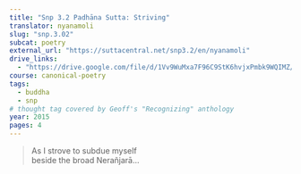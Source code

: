 ```yaml
---
title: "Snp 3.2 Padhāna Sutta: Striving"
translator: nyanamoli
slug: "snp.3.02"
subcat: poetry
external_url: "https://suttacentral.net/snp3.2/en/nyanamoli"
drive_links:
  - "https://drive.google.com/file/d/1Vv9WuMxa7F96C9StK6hvjxPmbk9WQIMZ/view?usp=drivesdk"
course: canonical-poetry
tags:
  - buddha
  - snp
# thought tag covered by Geoff's "Recognizing" anthology
year: 2015
pages: 4
---
```


> As I strove to subdue myself  
beside the broad Nerañjarā...
